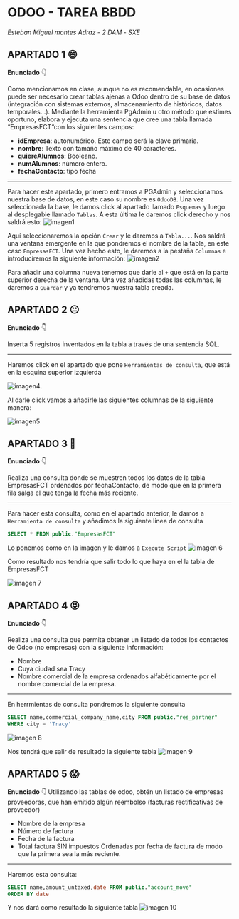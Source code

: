 # ODOO - TAREA BBDD
*Esteban Miguel montes Adraz* - *2 DAM* - *SXE*

## APARTADO 1 :smile:
**Enunciado**  :point_down:

Como mencionamos en clase, aunque no es recomendable, en ocasiones puede ser
necesario crear tablas ajenas a Odoo dentro de su base de datos (integración con
sistemas externos, almacenamiento de históricos, datos temporales…). Mediante la
herramienta PgAdmin u otro método que estimes oportuno, elabora y ejecuta una
sentencia que cree una tabla llamada “EmpresasFCT“con los siguientes campos:
- **idEmpresa**: autonumérico. Este campo será la clave primaria.
- **nombre**: Texto con tamaño máximo de 40 caracteres.
- **quiereAlumnos**: Booleano.
- **numAlumnos**: número entero.
- **fechaContacto**: tipo fecha
--- 

Para hacer este apartado, primero entramos a PGAdmin y seleccionamos nuestra base de datos, en este caso su nombre es ```OdooDB```. Una vez seleccionada la base, le damos click al apartado llamado ```Esquemas``` y luego al desplegable llamado ```Tablas```. A esta última le daremos click derecho y nos saldrá esto:
![imagen1](img/foto2.png)

Aquí seleccionaremos la opción ```Crear``` y le daremos a ```Tabla...```. Nos saldrá una ventana emergente en la que pondremos el nombre de la tabla, en este caso ```EmpresasFCT```. Una vez hecho esto, le daremos a la pestaña ```Columnas``` e introduciremos la siguiente información:
![imagen2](img/foto1.png)

Para añadir una columna nueva tenemos que darle al ```+``` que está en la parte superior derecha de la ventana. Una vez añadidas todas las columnas, le daremos a ```Guardar``` y ya tendremos nuestra tabla creada.

## APARTADO 2 :neutral_face:
**Enunciado** :point_down:

Inserta 5 registros inventados en la tabla a través de una sentencia SQL.

---

Haremos click en el apartado que pone ```Herramientas de consulta```, que está en la esquina superior izquierda

![imagen4](img/foto5.png).

Al darle click vamos a añadirle las siguientes columnas de la siguiente manera:

![imagen5](img/foto4.png)

## APARTADO 3 :clown_face:

**Enunciado** :point_down:

Realiza una consulta donde se muestren todos los datos de la tabla EmpresasFCT
ordenados por fechaContacto, de modo que en la primera fila salga el que tenga la
fecha más reciente.

---

Para hacer esta consulta, como en el apartado anterior,
le damos a ```Herramienta de consulta``` y añadimos la siguiente línea de consulta
```SQL
SELECT * FROM public."EmpresasFCT"
```

Lo ponemos como en la imagen y le damos a ```Execute Script```
![imagen 6](img/foto6.png)

Como resultado nos tendría que salir todo lo que haya en el la tabla de
EmpresasFCT

![imagen 7](img/foto7.png)

## APARTADO 4 :stuck_out_tongue_closed_eyes:
**Enunciado** :point_down:

Realiza una consulta que permita obtener un listado de todos los contactos de
Odoo (no empresas) con la siguiente información:
- Nombre
- Cuya ciudad sea Tracy
- Nombre comercial de la empresa
ordenados alfabéticamente por el nombre comercial de la empresa.
 
---

En herrmientas de consulta pondremos la siguiente consulta
```SQL
SELECT name,commercial_company_name,city FROM public."res_partner"
WHERE city = 'Tracy'
```
![imagen 8](img/foto9.png)

Nos tendrá que salir de resultado la siguiente tabla
![imagen 9](img/foto8.png)

## APARTADO 5 :scream:
**Enunciado** :point_down:
Utilizando las tablas de odoo, obtén un listado de empresas proveedoras, que han
emitido algún reembolso (facturas rectificativas de proveedor)
- Nombre de la empresa
- Número de factura
- Fecha de la factura
- Total factura SIN impuestos
Ordenadas por fecha de factura de modo que la primera sea la más reciente.

---

Haremos esta consulta:
```SQL
SELECT name,amount_untaxed,date FROM public."account_move"
ORDER BY date
```
Y nos dará como resultado la siguiente tabla
![imagen 10](img/foto10.png)
